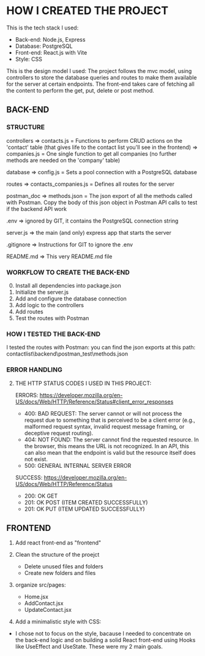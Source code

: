 # HOW I CREATED THE PROJECT

This is the tech stack I used:
- Back-end: Node.js, Express
- Database: PostgreSQL
- Front-end: React.js with Vite
- Style: CSS

This is the design model I used:
The project follows the mvc model, using controllers to store the database queries and routes to make them available for the server at certain endpoints.
The front-end takes care of fetching all the content to perform the get, put, delete or post method.



## BACK-END

### STRUCTURE

controllers =>   contacts.js = Functions to perform CRUD actions on the 'contact' table (that gives life to the contact list you'll see in the frontend)
            =>   companies.js = One single function to get all companies (no further methods are needed on the 'company' table)

database    =>   config.js = Sets a pool connection with a PostgreSQL database

routes      =>   contacts_companies.js  = Defines all routes for the server

postman_doc =>   methods.json = The json export of all the methods called with Postman. Copy the body of this json object in Postman API calls to test if the backend API work

.env        => ignored by GIT, it contains the PostgreSQL connection string

server.js   => the main (and only) express app that starts the server

.gitignore  => Instructions for GIT to ignore the .env

README.md   => This very README.md file

### WORKFLOW TO CREATE THE BACK-END
0. Install all dependencies into package.json
1. Initialize the server.js
2. Add and configure the database connection
2. Add logic to the controllers
3. Add routes
4. Test the routes with Postman

### HOW I TESTED THE BACK-END
I tested the routes with Postman: you can find the json exports at this path: contactlist\backend\postman_test\methods.json

### ERROR HANDLING
2.  THE HTTP STATUS CODES I  USED IN THIS PROJECT:

    ERRORS: https://developer.mozilla.org/en-US/docs/Web/HTTP/Reference/Status#client_error_responses

    - 400: BAD REQUEST:
    The server cannot or will not process the request due to something that is perceived to be a client error (e.g., malformed request syntax, invalid request message framing, or deceptive request routing).
    - 404: NOT FOUND:
    The server cannot find the requested resource. In the browser, this means the URL is not recognized. In an API, this can also mean that the endpoint is valid but the resource itself does not exist. 
    - 500: GENERAL INTERNAL SERVER ERROR

    SUCCESS: https://developer.mozilla.org/en-US/docs/Web/HTTP/Reference/Status
    - 200: OK GET
    - 201: OK POST (ITEM CREATED SUCCESSFULLY)
    - 201: OK PUT (ITEM UPDATED SUCCESSFULLY)



## FRONTEND

1. Add react front-end  as "frontend"

2. Clean the structure of the proejct
    - Delete unused files and folders
    - Create new folders and files

3. organize src/pages:
    - Home.jsx
    - AddContact.jsx
    - UpdateContact.jsx

4. Add a minimalistic style with CSS:
- I chose not to focus on the style, bacause I needed to concentrate on the back-end logic and on building a solid React front-end using Hooks like UseEffect and UseState. These were my 2 main goals.